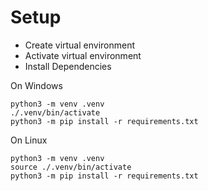 # Setup

- Create virtual environment
- Activate virtual environment
- Install Dependencies

On Windows

```
python3 -m venv .venv
./.venv/bin/activate
python3 -m pip install -r requirements.txt
```

On Linux

```
python3 -m venv .venv
source ./.venv/bin/activate
python3 -m pip install -r requirements.txt
```
